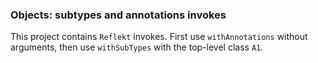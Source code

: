 ### Objects: subtypes and annotations invokes

This project contains `Reflekt` invokes. 
First use `withAnnotations` without arguments,
then use `withSubTypes` with the top-level class `A1`.
